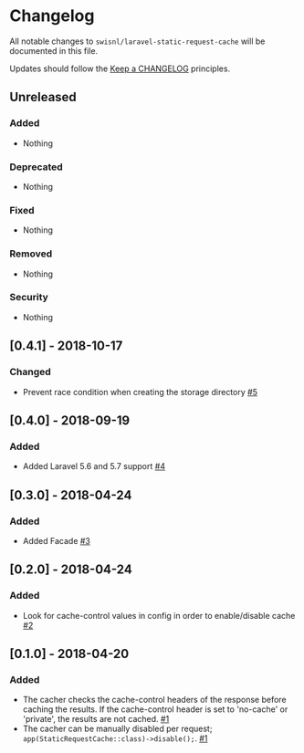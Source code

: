 # Changelog

All notable changes to `swisnl/laravel-static-request-cache` will be documented in this file.

Updates should follow the [Keep a CHANGELOG](http://keepachangelog.com/) principles.

## Unreleased

### Added
* Nothing 

### Deprecated
* Nothing

### Fixed
* Nothing

### Removed
* Nothing

### Security
* Nothing

## [0.4.1] - 2018-10-17

### Changed

* Prevent race condition when creating the storage directory [#5](https://github.com/swisnl/laravel-static-request-cache/pull/5)

## [0.4.0] - 2018-09-19

### Added

* Added Laravel 5.6 and 5.7 support [#4](https://github.com/swisnl/laravel-static-request-cache/pull/4)

## [0.3.0] - 2018-04-24

### Added

* Added Facade [#3](https://github.com/swisnl/laravel-static-request-cache/pull/3)

## [0.2.0] - 2018-04-24

### Added

* Look for cache-control values in config in order to enable/disable cache [#2](https://github.com/swisnl/laravel-static-request-cache/pull/2)

## [0.1.0] - 2018-04-20

### Added

* The cacher checks the cache-control headers of the response before caching the results. If the cache-control header is set to 'no-cache' or 'private', the results are not cached. [#1](https://github.com/swisnl/laravel-static-request-cache/pull/1) 
* The cacher can be manually disabled per request; ``app(StaticRequestCache::class)->disable();``. [#1](https://github.com/swisnl/laravel-static-request-cache/pull/1) 
